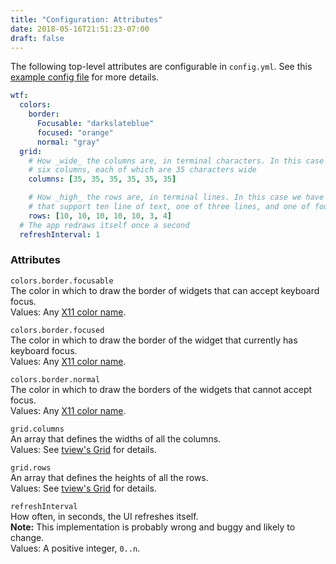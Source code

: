 ```yaml
---
title: "Configuration: Attributes"
date: 2018-05-16T21:51:23-07:00
draft: false
---
```


The following top-level attributes are configurable in `config.yml`.
See this <a href="https://github.com/senorprogrammer/wtf/blob/master/_sample_configs/simple_config.yml">example config file</a> for more details.

```yaml
wtf:
  colors:
    border:
      Focusable: "darkslateblue"
      focused: "orange"
      normal: "gray"
  grid:
    # How _wide_ the columns are, in terminal characters. In this case we have
    # six columns, each of which are 35 characters wide
    columns: [35, 35, 35, 35, 35, 35]

    # How _high_ the rows are, in terminal lines. In this case we have five rows
    # that support ten line of text, one of three lines, and one of four
    rows: [10, 10, 10, 10, 10, 3, 4]
  # The app redraws itself once a second
  refreshInterval: 1
```

### Attributes

`colors.border.focusable` <br />
The color in which to draw the border of widgets that can accept
keyboard focus. <br />
Values: Any <a href="https://en.wikipedia.org/wiki/X11_color_names">X11
color name</a>.

`colors.border.focused` <br />
The color in which to draw the border of the widget that currently has
keyboard focus. <br />
Values: Any <a href="https://en.wikipedia.org/wiki/X11_color_names">X11
color name</a>.

`colors.border.normal` <br />
The color in which to draw the borders of the widgets that cannot accept
focus. <br/>
Values: Any <a href="https://en.wikipedia.org/wiki/X11_color_names">X11
color name</a>.

`grid.columns` <br />
An array that defines the widths of all the columns. <br />
Values: See <a href="https://github.com/rivo/tview/wiki/Grid">tview's
Grid</a> for details.

`grid.rows` <br />
An array that defines the heights of all the rows. <br />
Values: See <a href="https://github.com/rivo/tview/wiki/Grid">tview's
Grid</a> for details.

`refreshInterval` <br />
How often, in seconds, the UI refreshes itself. <br />
**Note:** This implementation is probably wrong and buggy and likely to
change. <br />
Values: A positive integer, `0..n`.
